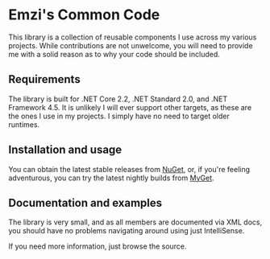 # Emzi's Common Code
This library is a collection of reusable components I use across my various projects. While contributions are not 
unwelcome, you will need to provide me with a solid reason as to why your code should be included.

## Requirements
The library is built for .NET Core 2.2, .NET Standard 2.0, and .NET Framework 4.5. It is unlikely I will ever support 
other targets, as these are the ones I use in my projects. I simply have no need to target older runtimes.

## Installation and usage
You can obtain the latest stable releases from [NuGet][1], or, if you're feeling adventurous, you can try the latest 
nightly builds from [MyGet][2].

## Documentation and examples
The library is very small, and as all members are documented via XML docs, you should have no problems navigating 
around using just IntelliSense.

If you need more information, just browse the source.

[1]: https://nuget.org/packages/Emzi0767.Common
[2]: https://www.myget.org/gallery/emzi0767-nightly
